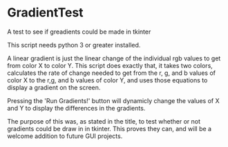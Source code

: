# GradientTest
A test to see if greadients could be made in tkinter

This script needs python 3 or greater installed.

A linear gradient is just the linear change of the individual rgb values to get from color X to color Y. This script does exactly that, it takes two colors, calculates the rate of change needed to get from the r, g, and b values of color X to the r,g, and b values of color Y, and uses those equations to display a gradient on the screen.

Pressing the 'Run Gradients!' button will dynamicly change the values of X and Y to display the differences in the gradients.

The purpose of this was, as stated in the title, to test whether or not gradients could be draw in in tkinter. This proves they can, and will be a welcome addition to future GUI projects.
